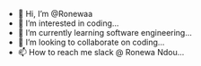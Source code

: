 - 👋 Hi, I’m @Ronewaa
- 👀 I’m interested in coding...
- 🌱 I’m currently learning software engineering...
- 💞️ I’m looking to collaborate on coding...
- 📫 How to reach me slack @ Ronewa Ndou...

<!---
Ronewaa/Ronewaa is a ✨ special ✨ repository because its `README.md` (this file) appears on your GitHub profile.
You can click the Preview link to take a look at your changes.
--->
